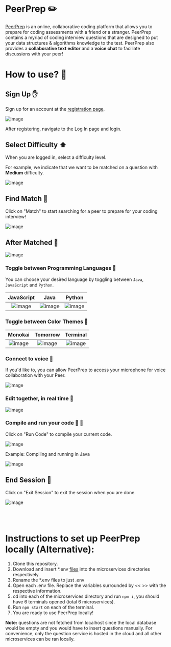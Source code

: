 # PeerPrep ✏️

[PeerPrep](https://frontend-swougile5q-uc.a.run.app/#/login) is an online, collaborative coding platform that allows you to prepare for coding assessments with a friend or a stranger. PeerPrep contains a myriad of coding interview questions that are designed to put your data structures & algorithms knowledge to the test. PeerPrep also provides a **collaborative text editor** and a **voice chat** to faciliate discussions with your peer!

# How to use? 🚦

## Sign Up ✋
Sign up for an account at the [registration page](https://frontend-swougile5q-uc.a.run.app/#/login).

![image](https://user-images.githubusercontent.com/61351392/200508676-b72b5cce-a69d-4b4d-8290-a5fbf713b51c.png)

After registering, navigate to the Log In page and login.

## Select Difficulty :arrow_up:
When you are logged in, select a difficulty level.

For example, we indicate that we want to be matched on a question with **Medium** difficulty.

![image](https://user-images.githubusercontent.com/61351392/200509487-837c424d-0403-43ae-9dfc-d6c4a45019c3.png)

## Find Match :loudspeaker:
Click on "Match" to start searching for a peer to prepare for your coding interview!

![image](https://user-images.githubusercontent.com/61351392/200510675-2d1393ab-16cb-4039-87ec-a45394eb25c7.png)

## After Matched :two_men_holding_hands:
![image](https://user-images.githubusercontent.com/61351392/200511140-67380655-b2a1-4195-9b96-0a2caef8258a.png)

### Toggle between Programming Languages :twisted_rightwards_arrows:

You can choose your desired language by toggling between `Java`, `JavaScript` and `Python`.

JavaScript             |   Java     |          Python
:-------------------------:|:-------------------------:|:-------------------------:
![image](https://user-images.githubusercontent.com/61351392/200511723-041bf0a3-02b6-4c3e-b720-bb8efb38a47c.png)  |  ![image](https://user-images.githubusercontent.com/61351392/200512807-5538ed96-0fb4-426a-bcf7-87aa1816ead3.png) | ![image](https://user-images.githubusercontent.com/61351392/200512967-ab354e80-6826-4794-9664-06253283010c.png)

### Toggle between Color Themes :twisted_rightwards_arrows:

Monokai             |   Tomorrow     |          Terminal
:-------------------------:|:-------------------------:|:-------------------------:
![image](https://user-images.githubusercontent.com/61351392/200513586-43f4ac11-daf6-4262-81e2-310f07c2b4e3.png) |  ![image](https://user-images.githubusercontent.com/61351392/200513688-8e72bfb4-09dc-485c-a1ea-875f85d1399a.png) | ![image](https://user-images.githubusercontent.com/61351392/200513793-c8c917b0-2d4f-4e58-af15-eb55aa7083f8.png)

### Connect to voice :microphone:

If you'd like to, you can allow PeerPrep to access your microphone for voice collaboration with your Peer.

![image](https://user-images.githubusercontent.com/61351392/200529631-fd9955e6-752f-4c65-8417-bb4a0ad804e4.png)


### Edit together, in real time :rocket:

![image](https://user-images.githubusercontent.com/61351392/200530310-dc2e0fdd-900d-4837-85d5-7c927960fa0e.png)

### Compile and run your code :hammer: :running:

Click on "Run Code" to compile your current code.

![image](https://user-images.githubusercontent.com/61351392/200531430-a0f8c652-3040-4256-9ff7-b8d926e8c30d.png)

Example: Compiling and running in Java

![image](https://user-images.githubusercontent.com/61351392/200549508-fc36d16a-729c-4ff2-92cb-4a35d0a25ac0.png)


## End Session :checkered_flag:

Click on "Exit Session" to exit the session when you are done.

![image](https://user-images.githubusercontent.com/61351392/200531356-67a9b12c-f7e7-44fb-b7d5-4d1df11a4537.png)



<br/>
<br/>



# Instructions to set up PeerPrep locally (Alternative):

1) Clone this repository.
2) Download and insert *.env [files](https://drive.google.com/drive/folders/1KxUd3-2lc4JIn_M_GqeS9pQX_nGJxZYW?usp=sharing) into the microservices directories respectively.
3) Rename the *.env files to just .env
4) Open each .env file. Replace the variables surrounded by << >> with the respective information.
5) cd into each of the microservices directory and run `npm i`, you should have 6 terminals opened (total 6 microservices).
6) Run `npm start` on each of the terminal.
7) You are ready to use PeerPrep locally!

**Note:** questions are not fetched from localhost since the local database would be empty and you would have to insert questions manually. For convenience,
only the question service is hosted in the cloud and all other microservices can be ran locally.


